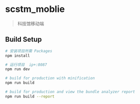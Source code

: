 # scstm_moblie

> 科技馆移动端

## Build Setup

``` bash
# 安装项目所需 Packages
npm install

# 运行项目  ip+:8087
npm run dev

# build for production with minification
npm run build

# build for production and view the bundle analyzer report
npm run build --report
```